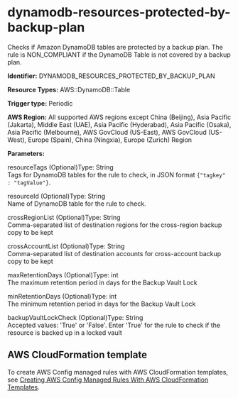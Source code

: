 # dynamodb\-resources\-protected\-by\-backup\-plan<a name="dynamodb-resources-protected-by-backup-plan"></a>

Checks if Amazon DynamoDB tables are protected by a backup plan\. The rule is NON\_COMPLIANT if the DynamoDB Table is not covered by a backup plan\. 

**Identifier:** DYNAMODB\_RESOURCES\_PROTECTED\_BY\_BACKUP\_PLAN

**Resource Types:** AWS::DynamoDB::Table

**Trigger type:** Periodic

**AWS Region:** All supported AWS regions except China \(Beijing\), Asia Pacific \(Jakarta\), Middle East \(UAE\), Asia Pacific \(Hyderabad\), Asia Pacific \(Osaka\), Asia Pacific \(Melbourne\), AWS GovCloud \(US\-East\), AWS GovCloud \(US\-West\), Europe \(Spain\), China \(Ningxia\), Europe \(Zurich\) Region

**Parameters:**

resourceTags \(Optional\)Type: String  
Tags for DynamoDB tables for the rule to check, in JSON format `{"tagkey" : "tagValue"}`\.

resourceId \(Optional\)Type: String  
Name of DynamoDB table for the rule to check\.

crossRegionList \(Optional\)Type: String  
Comma\-separated list of destination regions for the cross\-region backup copy to be kept

crossAccountList \(Optional\)Type: String  
Comma\-separated list of destination accounts for cross\-account backup copy to be kept

maxRetentionDays \(Optional\)Type: int  
The maximum retention period in days for the Backup Vault Lock

minRetentionDays \(Optional\)Type: int  
The minimum retention period in days for the Backup Vault Lock

backupVaultLockCheck \(Optional\)Type: String  
Accepted values: 'True' or 'False'\. Enter 'True' for the rule to check if the resource is backed up in a locked vault

## AWS CloudFormation template<a name="w2aac12c33c15b9d173c17"></a>

To create AWS Config managed rules with AWS CloudFormation templates, see [Creating AWS Config Managed Rules With AWS CloudFormation Templates](aws-config-managed-rules-cloudformation-templates.md)\.